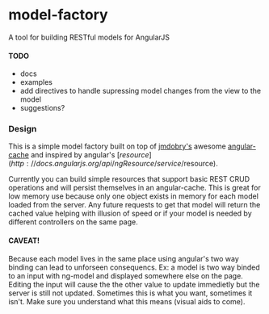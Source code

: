 model-factory
=============

A tool for building RESTful models for AngularJS

#### TODO
- docs
- examples
- add directives to handle supressing model changes from the view to the model
- suggestions?

### Design
This is a simple model factory built on top of [jmdobry's](https://github.com/jmdobry) awesome [angular-cache](https://github.com/jmdobry/angular-cache) and inspired by angular's [$resource](http://docs.angularjs.org/api/ngResource/service/$resource).

Currently you can build simple resources that support basic REST CRUD operations and will persist themselves in an angular-cache. This is great for low memory use because only one object exists in memory for each model loaded from the server. Any future requests to get that model will return the cached value helping with illusion of speed or if your model is needed by different controllers on the same page.

#### CAVEAT!
Because each model lives in the same place using angular's two way binding can lead to unforseen consequencs. Ex: a model is two way binded to an input with ng-model and displayed somewhere else on the page. Editing the input will cause the the other value to update immedietly but the server is still not updated. Sometimes this is what you want, sometimes it isn't. Make sure you understand what this means (visual aids to come).
